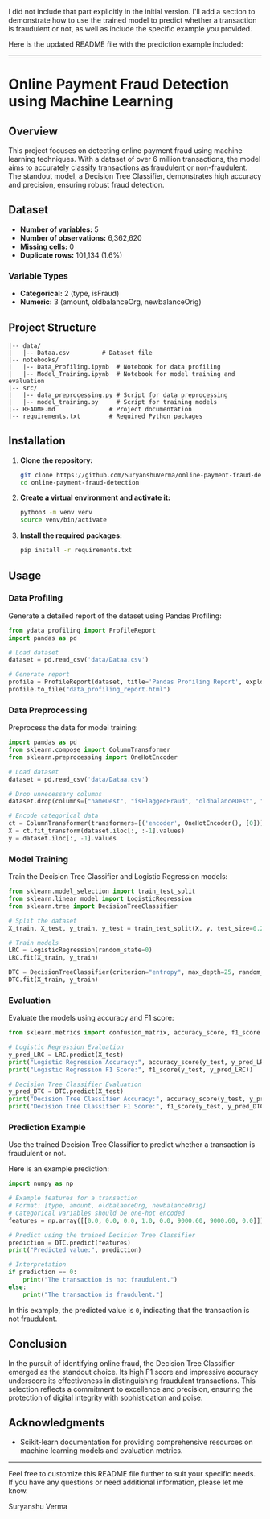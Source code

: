 I did not include that part explicitly in the initial version. I'll add a section to demonstrate how to use the trained model to predict whether a transaction is fraudulent or not, as well as include the specific example you provided.

Here is the updated README file with the prediction example included:

---

# Online Payment Fraud Detection using Machine Learning

## Overview

This project focuses on detecting online payment fraud using machine learning techniques. With a dataset of over 6 million transactions, the model aims to accurately classify transactions as fraudulent or non-fraudulent. The standout model, a Decision Tree Classifier, demonstrates high accuracy and precision, ensuring robust fraud detection.

## Dataset

- **Number of variables:** 5
- **Number of observations:** 6,362,620
- **Missing cells:** 0
- **Duplicate rows:** 101,134 (1.6%)

### Variable Types

- **Categorical:** 2 (type, isFraud)
- **Numeric:** 3 (amount, oldbalanceOrg, newbalanceOrig)

## Project Structure

```
|-- data/
|   |-- Dataa.csv         # Dataset file
|-- notebooks/
|   |-- Data_Profiling.ipynb  # Notebook for data profiling
|   |-- Model_Training.ipynb  # Notebook for model training and evaluation
|-- src/
|   |-- data_preprocessing.py # Script for data preprocessing
|   |-- model_training.py     # Script for training models
|-- README.md               # Project documentation
|-- requirements.txt        # Required Python packages
```

## Installation

1. **Clone the repository:**

    ```bash
    git clone https://github.com/SuryanshuVerma/online-payment-fraud-detection.git
    cd online-payment-fraud-detection
    ```

2. **Create a virtual environment and activate it:**

    ```bash
    python3 -m venv venv
    source venv/bin/activate
    ```

3. **Install the required packages:**

    ```bash
    pip install -r requirements.txt
    ```

## Usage

### Data Profiling

Generate a detailed report of the dataset using Pandas Profiling:

```python
from ydata_profiling import ProfileReport
import pandas as pd

# Load dataset
dataset = pd.read_csv('data/Dataa.csv')

# Generate report
profile = ProfileReport(dataset, title='Pandas Profiling Report', explorative=True)
profile.to_file("data_profiling_report.html")
```

### Data Preprocessing

Preprocess the data for model training:

```python
import pandas as pd
from sklearn.compose import ColumnTransformer
from sklearn.preprocessing import OneHotEncoder

# Load dataset
dataset = pd.read_csv('data/Dataa.csv')

# Drop unnecessary columns
dataset.drop(columns=["nameDest", "isFlaggedFraud", "oldbalanceDest", "newbalanceDest"], inplace=True)

# Encode categorical data
ct = ColumnTransformer(transformers=[('encoder', OneHotEncoder(), [0])], remainder='passthrough')
X = ct.fit_transform(dataset.iloc[:, :-1].values)
y = dataset.iloc[:, -1].values
```

### Model Training

Train the Decision Tree Classifier and Logistic Regression models:

```python
from sklearn.model_selection import train_test_split
from sklearn.linear_model import LogisticRegression
from sklearn.tree import DecisionTreeClassifier

# Split the dataset
X_train, X_test, y_train, y_test = train_test_split(X, y, test_size=0.2, random_state=42)

# Train models
LRC = LogisticRegression(random_state=0)
LRC.fit(X_train, y_train)

DTC = DecisionTreeClassifier(criterion="entropy", max_depth=25, random_state=42)
DTC.fit(X_train, y_train)
```

### Evaluation

Evaluate the models using accuracy and F1 score:

```python
from sklearn.metrics import confusion_matrix, accuracy_score, f1_score

# Logistic Regression Evaluation
y_pred_LRC = LRC.predict(X_test)
print("Logistic Regression Accuracy:", accuracy_score(y_test, y_pred_LRC))
print("Logistic Regression F1 Score:", f1_score(y_test, y_pred_LRC))

# Decision Tree Classifier Evaluation
y_pred_DTC = DTC.predict(X_test)
print("Decision Tree Classifier Accuracy:", accuracy_score(y_test, y_pred_DTC))
print("Decision Tree Classifier F1 Score:", f1_score(y_test, y_pred_DTC))
```

### Prediction Example

Use the trained Decision Tree Classifier to predict whether a transaction is fraudulent or not. 

Here is an example prediction:

```python
import numpy as np

# Example features for a transaction
# Format: [type, amount, oldbalanceOrg, newbalanceOrig]
# Categorical variables should be one-hot encoded
features = np.array([[0.0, 0.0, 0.0, 1.0, 0.0, 9000.60, 9000.60, 0.0]])

# Predict using the trained Decision Tree Classifier
prediction = DTC.predict(features)
print("Predicted value:", prediction)

# Interpretation
if prediction == 0:
    print("The transaction is not fraudulent.")
else:
    print("The transaction is fraudulent.")
```

In this example, the predicted value is `0`, indicating that the transaction is not fraudulent.

## Conclusion

In the pursuit of identifying online fraud, the Decision Tree Classifier emerged as the standout choice. Its high F1 score and impressive accuracy underscore its effectiveness in distinguishing fraudulent transactions. This selection reflects a commitment to excellence and precision, ensuring the protection of digital integrity with sophistication and poise.



## Acknowledgments

- Scikit-learn documentation for providing comprehensive resources on machine learning models and evaluation metrics.

---

Feel free to customize this README file further to suit your specific needs. If you have any questions or need additional information, please let me know.

Suryanshu Verma
